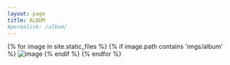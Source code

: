 ```yaml
---
layout: page
title: ALBUM
#permalink: /album/
---
```


{% for image in site.static_files %}
    {% if image.path contains 'imgs/album' %}
<img src="{{ image.path }}" alt="image" />
    {% endif %}
{% endfor %}

